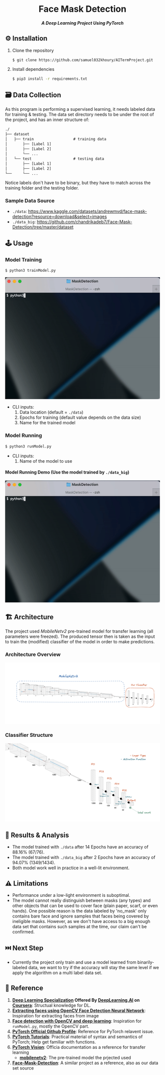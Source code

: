 <h1 align="center">
Face Mask Detection
</h1>
<h5 align="center">
A Deep Learning Project Using PyTorch
</h5>


## :gear: Installation

1. Clone the repository

   ```bash
   $ git clone https://github.com/samuel032khoury/AITermProject.git
   ```

2. Install dependencies

   ```bash
   $ pip3 install -r requirements.txt
   ```

## :card_file_box: Data Collection

As this program is performing a supervised learning, it needs labeled data for training & testing. The data set directory needs to be under the root of the project, and has an inner structure of:

```
./
├── dataset
│   ├── train                  # training data
│       ├── [Label 1]
│       ├── [Label 2]
│       └── ...
│   └── test                   # testing data
│       ├── [Label 1]
│       ├── [Label 2]
└──     └── ...
```

Notice labels don't have to be binary, but they have to match across the training folder and the testing folder.

### Sample Data Source

- `./data`: https://www.kaggle.com/datasets/andrewmvd/face-mask-detection?resource=download&select=images
- `./data_big`: https://github.com/chandrikadeb7/Face-Mask-Detection/tree/master/dataset

## :joystick: Usage

### Model Training

```bash
$ python3 trainModel.py
```

![training demo](./res/trainDemo.gif)

- CLI inputs:
  1. Data location (default = `./data`)
  2. Epochs for training (default value depends on the data size)
  3. Name for the trained model

### Model Running

```bash
$ python3 runModel.py
```

- CLI inputs:
  1. Name of the model to use

#### Model Running Demo (Use the model trained by `./data_big`)

![running demo](./res/runDemo.gif)

## :building_construction: Architecture

The project used *MobileNetv2* pre-trained model for transfer learning (all parameters were freezed). The produced tensor then is taken as the input to train the (modified) classifier of the model in order to make predictions.

### Architecture Overview

![Architecture Overview](res/overview.png)

### Classifier Structure
![Classifier Structure](res/classifier.png)

## :microscope: Results & Analysis

- The model trained with `./data` after 14 Epochs have an accuracy of 88.16% (67/76).
- The model trained with `./data_big` after 2 Epochs have an accuracy of 94.07% (1349/1434).
- Both model work well in practice in a well-lit environment.

## :warning: Limitations

- Performance under a low-light environment is suboptimal.
- The model cannot really distinguish between masks (any types) and other objects that can be used to cover face (plain paper, scarf, or even hands). One possible reason is the data labeled by 'no_mask' only contains bare face and ignore samples that faces being covered by ineligible masks. However, as we don't have access to a big enough data set that contains such samples at the time, our claim can't be confirmed.

## :next_track_button: Next Step

- Currently the project only train and use a model learned from binarily-labeled data, we want to try if the accuracy will stay the same level if we apply the algorithm on a multi label data set.

## :scroll: Reference

1. **[Deep Learning Specialization](https://www.coursera.org/specializations/deep-learning) Offered By [DeepLearning.AI](https://www.deeplearning.ai) on [Coursera](https://www.coursera.org/)**: Structual knowledge for DL.
2. **[Extracting faces using OpenCV Face Detection Neural Network](https://towardsdatascience.com/extracting-faces-using-opencv-face-detection-neural-network-475c5cd0c260)**: Inspiration for extracting faces from image
3. **[Face detection with OpenCV and deep learning](https://medium.com/@vinuvish/face-detection-with-opencv-and-deep-learning-90bff9028fa8)**: Inspiration for `runModel.py`, mostly the OpenCV part.
4. **[PyTorch Official Github Profile](https://github.com/pytorch)**: Reference for PyTorch relavent issue.
5. **[PyTorch Tutorials](https://github.com/pytorch/tutorials)**: Practical material of syntax and semantics of PyTorch; Help get familiar with functions.
6. **[PyTorch Vision](https://github.com/pytorch/vision)**: Officia documentation as a reference for transfer learning
   - **[mobilenetv2](https://pytorch.org/hub/pytorch_vision_mobilenet_v2/)**: The pre-trained model the prjected used
7. **[Face-Mask-Detection](https://github.com/chandrikadeb7/Face-Mask-Detection)**: A similar project as a reference, also as our data set source
